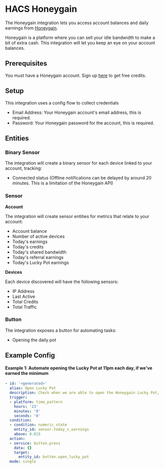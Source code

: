 # HACS Honeygain
The Honeygain integration lets you access account balances and daily earnings from [Honeygain](https://r.honeygain.me/LEWISF7B55).

Honeygain is a platform where you can sell your idle bandwidth to make a bit of extra cash. This integration will let you keep an eye on your account balances.

## Prerequisites
You must have a Honeygain account. Sign up [here](https://r.honeygain.me/LEWISF7B55) to get free credits.

## Setup
This integration uses a config flow to collect credentials

- Email Address: Your Honeygain account's email address, this is required.
- Password: Your Honeygain password for the account, this is required.

## Entities

### Binary Sensor
The integration will create a binary sensor for each device linked to your account, tracking:

- Connected status (Offline notifications can be delayed by around 20 minutes. This is a limitation of the Honeygain API)

### Sensor

**Account**

The integration will create sensor entities for metrics that relate to your account:

- Account balance
- Number of active devices
- Today's earnings
- Today's credits
- Today's shared bandwidth
- Today's referral earnings
- Today's Lucky Pot earnings

**Devices**

Each device discovered will have the following sensors:

- IP Address
- Last Active
- Total Credits
- Total Traffic

### Button
The integration exposes a button for automating tasks:

- Opening the daily pot

## Example Config
#### Example 1: Automate opening the Lucky Pot at 11pm each day, if we've earned the minimum
```yaml
- id: '<generated>'
  alias: Open Lucky Pot
  description: Check when we are able to open the Honeygain Lucky Pot, and open it
  trigger:
  - platform: time_pattern
    hours: '23'
    minutes: '0'
    seconds: '0'
  condition:
  - condition: numeric_state
    entity_id: sensor.today_s_earnings
    above: 0.015
  action:
  - service: button.press
    data: {}
    target:
      entity_id: button.open_lucky_pot
  mode: single
  ```